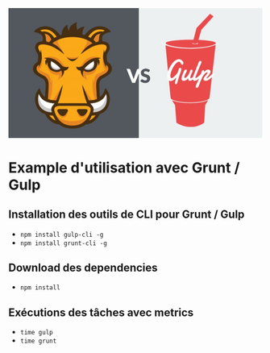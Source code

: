 ![Image grunt vs gulp](https://raw.githubusercontent.com/Galilee/vt-grunt-gulp/master/web/static/img/gruntVSgulp.jpeg)

# Example d'utilisation avec Grunt / Gulp

## Installation des outils de CLI pour Grunt / Gulp
- `npm install gulp-cli -g`
- `npm install grunt-cli -g`

## Download des dependencies
- `npm install`

## Exécutions des tâches avec metrics
- `time gulp`
- `time grunt`
